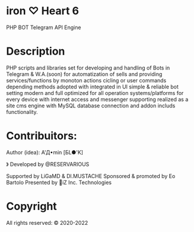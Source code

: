 # iron ♡ Heart 6
PHP BOT Telegram API Engine

# Description
PHP scripts and libraries set
for developing and handling of
Bots in Telegram & W.A.(soon)
for automatization of sells and
providing services/functions
by monoton actions cicling or 
user commands depending methods
adopted with integrated in UI
simple & reliable bot setting
modern and full optimized for
all operation systems/platforms
for every device with internet
access and messenger supporting
realized as a site cms engine
with MySQL database connection
and addon includs functionality.

# Contribuitors:

Author (idea): А'Д•min [БL●'K]

》 Developed by @RESERVARIOUS

Supported by LiGaMD & Dl.MUSTACHE
Sponsored & promoted by Eo Bartolo
Presented by 🎱iZ Inc. Technologies

# Copyright
All rights reserved: © 2020-2022
